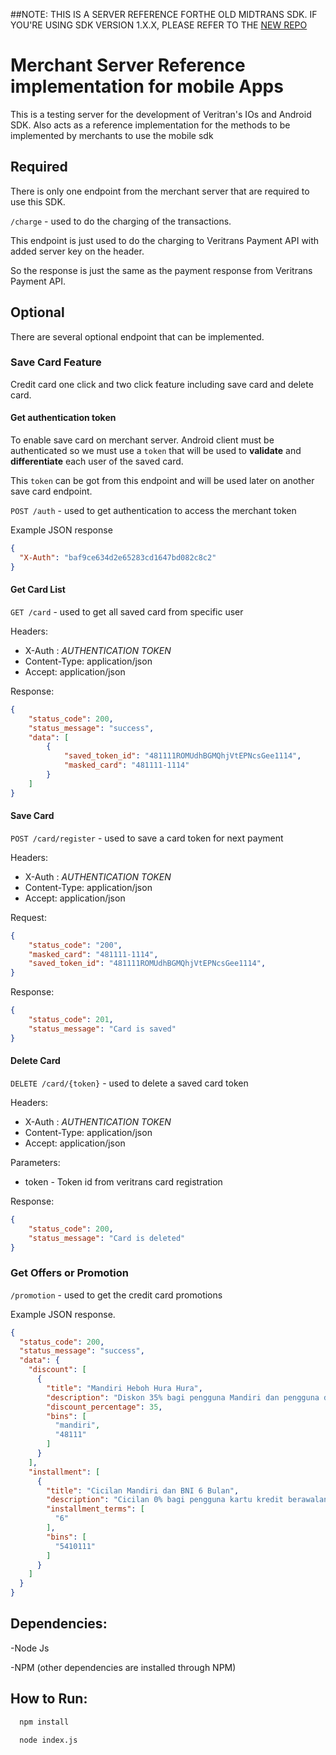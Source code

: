##NOTE: THIS IS A SERVER REFERENCE FORTHE OLD MIDTRANS SDK. IF YOU'RE USING SDK VERSION 1.X.X, PLEASE REFER TO THE [NEW REPO](https://github.com/veritrans/veritrans-android/wiki/Implementation-for-Merchant-Server)



# Merchant Server Reference implementation for mobile Apps

This is a testing server for the development of Veritran's IOs and Android SDK. Also acts as a reference implementation for the methods to be implemented by merchants to use the mobile sdk

## Required 
There is only one endpoint from the merchant server that are required to use this SDK.

`/charge` - used to do the charging of the transactions.

This endpoint is just used to do the charging to Veritrans Payment API with added server key on the header.

So the response is just the same as the payment response from Veritrans Payment API.

## Optional

There are several optional endpoint that can be implemented.

### Save Card Feature

Credit card one click and two click feature including save card and delete card.

#### Get authentication token

To enable save card on merchant server. Android client must be authenticated so we must use a `token` that will be used to **validate** and **differentiate** each user of the saved card.

This `token` can be got from this endpoint and will be used later on another save card endpoint.

`POST /auth` - used to get authentication to access the merchant token

Example JSON response

```json
{
  "X-Auth": "baf9ce634d2e65283cd1647bd082c8c2"
}
```

#### Get Card List

`GET /card` - used to get all saved card from specific user

Headers:

- X-Auth : _AUTHENTICATION TOKEN_
- Content-Type: application/json
- Accept: application/json

Response:

```json
{
    "status_code": 200,
    "status_message": "success",
    "data": [
        {
            "saved_token_id": "481111ROMUdhBGMQhjVtEPNcsGee1114",
            "masked_card": "481111-1114"
        }
    ]
}
```

#### Save Card

`POST /card/register` - used to save a card token for next payment

Headers:

- X-Auth : _AUTHENTICATION TOKEN_
- Content-Type: application/json
- Accept: application/json

Request:

```json
{
    "status_code": "200",
    "masked_card": "481111-1114",
    "saved_token_id": "481111ROMUdhBGMQhjVtEPNcsGee1114",
}
```

Response:

```json
{
    "status_code": 201,
    "status_message": "Card is saved"
}
```

#### Delete Card

`DELETE /card/{token}` - used to delete a saved card token

Headers:

- X-Auth : _AUTHENTICATION TOKEN_
- Content-Type: application/json
- Accept: application/json

Parameters:

- token - Token id from veritrans card registration

Response:

```json
{
    "status_code": 200,
    "status_message": "Card is deleted"
}
```

### Get Offers or Promotion

`/promotion` - used to get the credit card promotions 
    
Example JSON response.

```json
{
  "status_code": 200,
  "status_message": "success",
  "data": {
    "discount": [
      {
        "title": "Mandiri Heboh Hura Hura",
        "description": "Diskon 35% bagi pengguna Mandiri dan pengguna dengan CC berawalan 48111",
        "discount_percentage": 35,
        "bins": [
          "mandiri",
          "48111"
        ]
      }
    ],
    "installment": [
      {
        "title": "Cicilan Mandiri dan BNI 6 Bulan",
        "description": "Cicilan 0% bagi pengguna kartu kredit berawalan 5410111 selama 6 Bulan",
        "installment_terms": [
          "6"
        ],
        "bins": [
          "5410111"
        ]
      }
    ]
  }
}
```

## Dependencies:

-Node Js

-NPM (other dependencies are installed through NPM)

## How to Run:
```sh
  npm install
  
  node index.js
```
